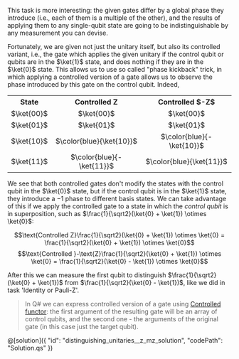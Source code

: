 This task is more interesting: the given gates differ by a global phase they introduce (i.e., each of them is a multiple of the other), and the results of applying them to any single-qubit state are going to be indistinguishable by any measurement you can devise.

Fortunately, we are given not just the unitary itself, but also its controlled variant, i.e., the gate which applies the given unitary if the control qubit or qubits are in the $\ket{1}$ state, and does nothing if they are in the $\ket{0}$ state.
This allows us to use so called "phase kickback" trick, in which applying a controlled version of a gate allows us to observe the phase introduced by this gate on the control qubit. Indeed,

<table>
  <tr>
    <th style="text-align:center">State</th>
    <th style="text-align:center">Controlled Z</th>
    <th style="text-align:center">Controlled $-Z$</th>    
  </tr>
  <tr>
    <td style="text-align:center">$\ket{00}$</td>
    <td style="text-align:center">$\ket{00}$</td>
    <td style="text-align:center">$\ket{00}$</td>
  </tr>
  <tr>
    <td style="text-align:center">$\ket{01}$</td>
    <td style="text-align:center">$\ket{01}$</td>
    <td style="text-align:center">$\ket{01}$</td>
  </tr>
  <tr>
    <td style="text-align:center">$\ket{10}$</td>
    <td style="text-align:center">$\color{blue}{\ket{10}}$</td>
    <td style="text-align:center">$\color{blue}{-\ket{10}}$</td>
  </tr>
  <tr>
    <td style="text-align:center">$\ket{11}$</td>
    <td style="text-align:center">$\color{blue}{-\ket{11}}$</td>
    <td style="text-align:center">$\color{blue}{\ket{11}}$</td>
  </tr>
</table>

We see that both controlled gates don't modify the states with the control qubit in the $\ket{0}$ state, but if the control qubit is in the $\ket{1}$ state, they introduce a $-1$ phase to different basis states. 
We can take advantage of this if we apply the controlled gate to a state in which the *control qubit* is in superposition, such as $\frac{1}{\sqrt2}(\ket{0} + \ket{1}) \otimes \ket{0}$:

$$\text{Controlled Z}\frac{1}{\sqrt2}(\ket{0} + \ket{1}) \otimes \ket{0} = \frac{1}{\sqrt2}(\ket{0} + \ket{1}) \otimes \ket{0}$$
$$\text{Controlled }-\text{Z}\frac{1}{\sqrt2}(\ket{0} + \ket{1}) \otimes \ket{0} = \frac{1}{\sqrt2}(\ket{0} - \ket{1}) \otimes \ket{0}$$

After this we can measure the first qubit to distinguish $\frac{1}{\sqrt2}(\ket{0} + \ket{1})$ from $\frac{1}{\sqrt2}(\ket{0} - \ket{1})$, like we did in task 'Identity or Pauli-Z'.

> In Q# we can express controlled version of a gate using [Controlled functor](https://learn.microsoft.com/en-us/azure/quantum/user-guide/language/expressions/functorapplication#controlled-functor): the first argument of the resulting gate will be an array of control qubits, and the second one - the arguments of the original gate (in this case just the target qubit).

@[solution]({
    "id": "distinguishing_unitaries__z_mz_solution",
    "codePath": "Solution.qs"
})
